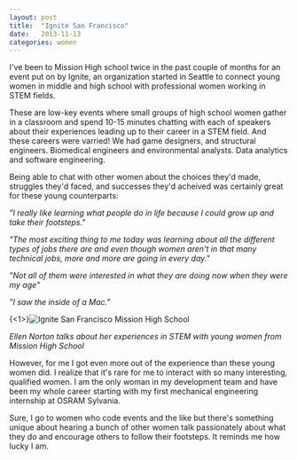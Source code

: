 ```yaml
---
layout: post
title:  "Ignite San Francisco"
date:   2013-11-13
categories: women
---
```


I've been to Mission High school twice in the past couple of months for an event put on by Ignite, an organization started in Seattle to connect young women in middle and high school with professional women working in STEM fields.

These are low-key events where small groups of high school women gather in a classroom and spend 10-15 minutes chatting with each of speakers about their experiences leading up to their career in a STEM field. And these careers were varried! We had game designers, and structural engineers. Biomedical engineers and environmental analysts. Data analytics and software engineering.

Being able to chat with other women about the choices they'd made, struggles they'd faced, and successes they'd acheived was certainly great for these young counterparts: 

_"I really like learning what people do in life because I could grow up and take their footsteps."_


_"The most exciting thing to me today was learning about all the different types of jobs there are and even though women aren't in that many technical jobs, more and more are going in every day."_

_"Not all of them were interested in what they are doing now when they were my age"_

_"I saw the inside of a Mac."_

{<1>}![Ignite San Francisco Mission High School](/content/images/2013/Nov/ignite_sf.jpeg)

_Ellen Norton talks about her experiences in STEM with young women from Mission High School_

However, for me I got even more out of the experience than these young women did. I realize that it's rare for me to interact with so many interesting, qualified women. I am the only woman in my development team and have been my whole career starting with my first mechanical engineering internship at OSRAM Sylvania. 

Sure, I go to women who code events and the like but there's something unique about hearing a bunch of other women talk passionately about what they do and encourage others to follow their footsteps. It reminds me how lucky I am.